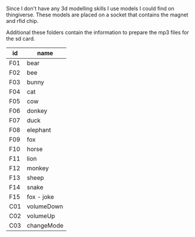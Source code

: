 Since I don't have any 3d modelling skills I use models I could find on thingiverse.
These models are placed on a socket that contains the magnet and rfid chip.

Additional these folders contain the information to prepare the mp3 files for the sd card.

| id  | name  |
|---|---|
| F01  | bear |
| F02  | bee  |
| F03  | bunny |
| F04  | cat |
| F05  | cow |
| F06  | donkey |
| F07  | duck |
| F08  | elephant |
| F09  | fox |
| F10  | horse |
| F11  | lion |
| F12  | monkey |
| F13  | sheep |
| F14  | snake |
| F15  | fox - joke |
| C01  | volumeDown |
| C02  | volumeUp |
| C03  | changeMode |
